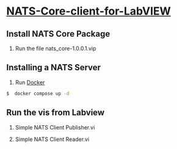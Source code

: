 # [NATS-Core-client-for-LabVIEW](https://www.vipm.io/package/nats_core/)


## Install NATS Core Package

1. Run the file nats_core-1.0.0.1.vip

## Installing a NATS Server

1. Run [Docker](https://docs.nats.io/running-a-nats-service/introduction/installation)

```bash
$  docker compose up -d
```

## Run the vis from Labview

1. Simple NATS Client Publisher.vi

2. Simple NATS Client Reader.vi
